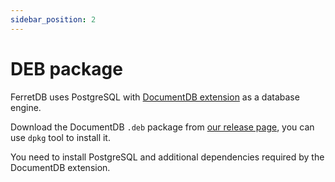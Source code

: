 ```yaml
---
sidebar_position: 2
---
```


# DEB package

FerretDB uses PostgreSQL with [DocumentDB extension](https://github.com/microsoft/documentdb) as a database engine.

Download the DocumentDB `.deb` package from [our release page](https://github.com/FerretDB/documentdb/releases/latest),
you can use `dpkg` tool to install it.

You need to install PostgreSQL and additional dependencies required by the DocumentDB extension.
